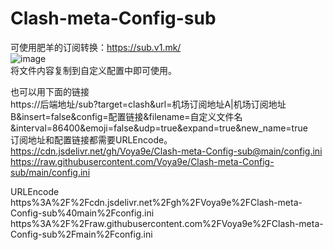 # Clash-meta-Config-sub
可使用肥羊的订阅转换：https://sub.v1.mk/  
![image](https://github.com/Voya9e/Clash-meta-Config-sub/assets/33347649/bcd9c26b-1b48-4706-be69-9fa033634f2a)  
将文件内容复制到自定义配置中即可使用。  

也可以用下面的链接  
https://后端地址/sub?target=clash&url=机场订阅地址A|机场订阅地址B&insert=false&config=配置链接&filename=自定义文件名&interval=86400&emoji=false&udp=true&expand=true&new_name=true  
订阅地址和配置链接都需要URLEncode。  
https://cdn.jsdelivr.net/gh/Voya9e/Clash-meta-Config-sub@main/config.ini  
https://raw.githubusercontent.com/Voya9e/Clash-meta-Config-sub/main/config.ini  

URLEncode  
https%3A%2F%2Fcdn.jsdelivr.net%2Fgh%2FVoya9e%2FClash-meta-Config-sub%40main%2Fconfig.ini  
https%3A%2F%2Fraw.githubusercontent.com%2FVoya9e%2FClash-meta-Config-sub%2Fmain%2Fconfig.ini

